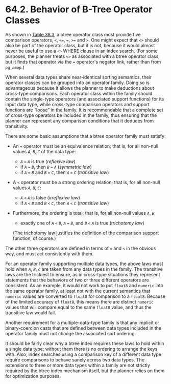 # 64.2. Behavior of B-Tree Operator Classes

As shown in [Table 38.3](https://www.postgresql.org/docs/14/xindex.html#XINDEX-BTREE-STRAT-TABLE), a btree operator class must provide five comparison operators, `<`, `<=`, `=`, `>=` and `>`. One might expect that `<>` should also be part of the operator class, but it is not, because it would almost never be useful to use a `<>` WHERE clause in an index search. \(For some purposes, the planner treats `<>` as associated with a btree operator class; but it finds that operator via the `=` operator's negator link, rather than from `pg_amop`.\)

When several data types share near-identical sorting semantics, their operator classes can be grouped into an operator family. Doing so is advantageous because it allows the planner to make deductions about cross-type comparisons. Each operator class within the family should contain the single-type operators \(and associated support functions\) for its input data type, while cross-type comparison operators and support functions are “loose” in the family. It is recommendable that a complete set of cross-type operators be included in the family, thus ensuring that the planner can represent any comparison conditions that it deduces from transitivity.

There are some basic assumptions that a btree operator family must satisfy:

* An `=` operator must be an equivalence relation; that is, for all non-null values _`A`_, _`B`_, _`C`_ of the data type:
  * _`A`_ `=` _`A`_ is true \(_reflexive law_\)
  * if _`A`_ `=` _`B`_, then _`B`_ `=` _`A`_ \(_symmetric law_\)
  * if _`A`_ `=` _`B`_ and _`B`_ `=` _`C`_, then _`A`_ `=` _`C`_ \(_transitive law_\)
* A `<` operator must be a strong ordering relation; that is, for all non-null values _`A`_, _`B`_, _`C`_:
  * _`A`_ `<` _`A`_ is false \(_irreflexive law_\)
  * if _`A`_ `<` _`B`_ and _`B`_ `<` _`C`_, then _`A`_ `<` _`C`_ \(_transitive law_\)
* Furthermore, the ordering is total; that is, for all non-null values _`A`_, _`B`_:

  * exactly one of _`A`_ `<` _`B`_, _`A`_ `=` _`B`_, and _`B`_ `<` _`A`_ is true \(_trichotomy law_\)

  \(The trichotomy law justifies the definition of the comparison support function, of course.\)

The other three operators are defined in terms of `=` and `<` in the obvious way, and must act consistently with them.

For an operator family supporting multiple data types, the above laws must hold when _`A`_, _`B`_, _`C`_ are taken from any data types in the family. The transitive laws are the trickiest to ensure, as in cross-type situations they represent statements that the behaviors of two or three different operators are consistent. As an example, it would not work to put `float8` and `numeric` into the same operator family, at least not with the current semantics that `numeric` values are converted to `float8` for comparison to a `float8`. Because of the limited accuracy of `float8`, this means there are distinct `numeric` values that will compare equal to the same `float8` value, and thus the transitive law would fail.

Another requirement for a multiple-data-type family is that any implicit or binary-coercion casts that are defined between data types included in the operator family must not change the associated sort ordering.

It should be fairly clear why a btree index requires these laws to hold within a single data type: without them there is no ordering to arrange the keys with. Also, index searches using a comparison key of a different data type require comparisons to behave sanely across two data types. The extensions to three or more data types within a family are not strictly required by the btree index mechanism itself, but the planner relies on them for optimization purposes.

